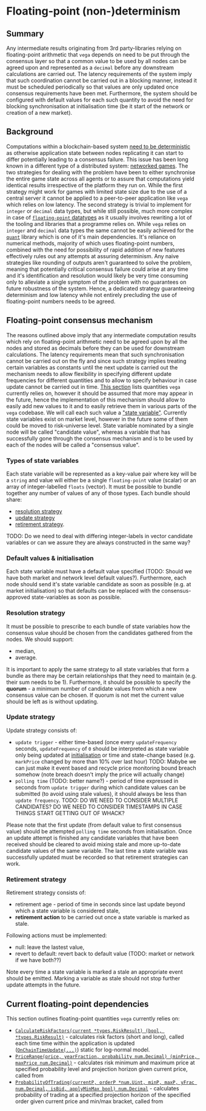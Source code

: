 # Floating-point (non-)determinism

## Summary

Any intermediate results originating from 3rd party-libraries relying on floating-point arithmetic that `vega` depends on need to be put through the consensus layer so that a common value to be used by all nodes can be agreed upon and represented as a `decimal` before any downstream calculations are carried out. The latency requirements of the system imply that such coordination cannot be carried out in a blocking manner, instead it must be scheduled periodically so that values are only updated once consensus requirements have been met. Furthermore, the system should be configured with default values for each such quantity to avoid the need for blocking synchronisation at initialisation time (be it start of the network or creation of a new market).

## Background

Computations within a blockchain-based system [need to be deterministic](https://docs.tendermint.com/master/introduction/what-is-tendermint.html#a-note-on-determinism) as otherwise application state between nodes replicating it can start to differ potentially leading to a consensus failure. This issue has been long known in a different type of a distributed system: [networked games](https://gafferongames.com/post/floating_point_determinism/). The two strategies for dealing with the problem have been to either synchronise the entire game state across all agents or to assure that computations yield identical results irrespective of the platform they run on. While the first strategy might work for games with limited state size due to the use of a central server it cannot be applied to a peer-to-peer application like `vega` which relies on low latency. The second strategy is trivial to implement for `integer` or `decimal` data types, but while still possible, much more complex in case of [`floating-point` datatypes](https://docs.oracle.com/cd/E19957-01/806-3568/ncg_goldberg.html) as it usually involves rewriting a lot of the tooling and libraries that a programme relies on.
While `vega` relies on `integer` and `decimal` data types the same cannot be easily achieved for the [`quant`](https://github.com/vegaprotocol/quant) library which is one of it's main dependencies. It's reliance on numerical methods, majority of which uses floating-point numbers, combined with the need for possibility of rapid addition of new features effectively rules out any attempts at assuring determinism. Any naive strategies like rounding of outputs aren't guaranteed to solve the problem, meaning that potentially critical consensus failure could arise at any time and it's identification and resolution would likely be very time consuming only to alleviate a single symptom of the problem with no guarantees on future robustness of the system. Hence, a dedicated strategy guaranteeing determinism and low latency while not entirely precluding the use of floating-point numbers needs to be agreed.

## Floating-point consensus mechanism

The reasons outlined above imply that any intermediate computation results which rely on floating-point arithmetic need to be agreed upon by all the nodes and stored as decimals before they can be used for downstream calculations. The latency requirements mean that such synchronisation cannot be carried out on the fly and since such strategy implies treating certain variables as constants until the next update is carried out the mechanism needs to allow flexibility in specifying different update frequencies for different quantities and to allow to specify behaviour in case update cannot be carried out in time. [This section](#current-floating-point-dependencies) lists quantities `vega` currently relies on, however it should be assumed that more may appear in the future, hence the implementation of this mechanism should allow to easily add new values to it and to easily retrieve them in various parts of the `vega` codebase. We will call each such value a ["state variable"](#types-of-state-variables). Currently state variables exist on market level, however in the future some of them could be moved to risk-universe level. State variable nominated by a single node will be called "candidate value", whereas a variable that has successfully gone through the consensus mechanism and is to be used by each of the nodes will be called a "consensus value".

### Types of state variables

Each state variable will be represented as a key-value pair where key will be a `string` and value will either be a single `floating-point` value (scalar) or an array of integer-labelled `floats` (vector). It must be possible to bundle together any number of values of any of those types. Each bundle should share:

- [resolution strategy](#resolution-strategy)
- [update strategy](#update-strategy)
- [retirement strategy](#retirement-strategy).

TODO: Do we need to deal with differing integer-labels in vector candidate variables or can we assure they are always constructed in the same way?

### Default values & initialisation

Each state variable must have a default value specified (TODO: Should we have both market and network level default values?). Furthermore, each node should send it's state variable candidate as soon as possible (e.g. at market initialisation) so that defaults can be replaced with the consensus-approved state-variables as soon as possible.

### Resolution strategy

It must be possible to prescribe to each bundle of state variables how the consensus value should be chosen from the candidates gathered from the nodes. We should support:

- median,
- average.

It is important to apply the same strategy to all state variables that form a bundle as there may be certain relationships that they need to maintain (e.g. their sum needs to be 1). Furthermore, it should be possible to specify the **quorum** - a minimum number of candidate values from which a new consensus value can be chosen. If quorum is not met the current value should be left as is without updating.

### Update strategy

Update strategy consists of:

- `update trigger` -  either time-based (once every `updateFrequency` seconds, `updateFrequency` of `0` should be interpreted as state variable only being updated at [initialisation](#default-values-initialisation) or time and state-change based (e.g. `markPrice` changed by more than 10% over last hour) TODO: Mabybe we can just make it event based and recycle price monitoring bound breach somehow (note breach doesn't imply the price will actually change) 
- `polling time` (TODO: better name?) - period of time expressed in seconds from `update trigger` during which candidate values can be submitted (to avoid using stale values), it should always be less than `update frequency`.
TODO: DO WE NEED TO CONSIDER MULTIPLE CANDIDATES? DO WE NEED TO CONSIDER TIMESTAMPS IN CASE THINGS START GETTING OUT OF WHACK?

Please note that the first update (from default value to first consensus value) should be attempted `polling time` seconds from initialisation. Once an update attempt is finished any candidate variables that have been received should be cleared to avoid mixing stale and more up-to-date candidate values of the same variable. The last time a state variable was successfully updated must be recorded so that retirement strategies can work.

### Retirement strategy

Retirement strategy consists of:

- retirement age - period of time in seconds since last update beyond which a state variable is considered stale,
- **retirement action** to be carried out once a state variable is marked as stale.

Following actions must be implemented:

- null: leave the lastest value,
- revert to default: revert back to default value (TODO: market or network if we have both??)

Note every time a state variable is marked a stale an appropriate event should be emitted. Marking a variable as stale should not stop further update attempts in the future.

## Current floating-point dependencies

This section outlines floating-point quantities `vega` currently relies on:

- [`CalculateRiskFactors(current *types.RiskResult) (bool, *types.RiskResult)`](https://github.com/vegaprotocol/vega/blob/4be994751b0012b0904e37ad2b0d1540d24abb5e/risk/model.go#L24) - calculates risk factors (short and long), called each time time within the application is updated ([`OnChainTimeUpdate(...)`](https://github.com/vegaprotocol/vega/blob/4be994751b0012b0904e37ad2b0d1540d24abb5e/execution/market.go#L624)) static for log-normal model.
- [`PriceRange(price, yearFraction, probability num.Decimal) (minPrice, maxPrice num.Decimal)`](https://github.com/vegaprotocol/vega/blob/4be994751b0012b0904e37ad2b0d1540d24abb5e/risk/model.go#L25) - calculates risk minimum and maximum price at specified probability level and projection horizon given current price, called from 
- [`ProbabilityOfTrading(currentP, orderP *num.Uint, minP, maxP, yFrac num.Decimal, isBid, applyMinMax bool) num.Decimal`](https://github.com/vegaprotocol/vega/blob/4be994751b0012b0904e37ad2b0d1540d24abb5e/risk/model.go#L26) - calculates probability of trading at a specified projection horizon of the specified order given current price and min/max bracket, called from 